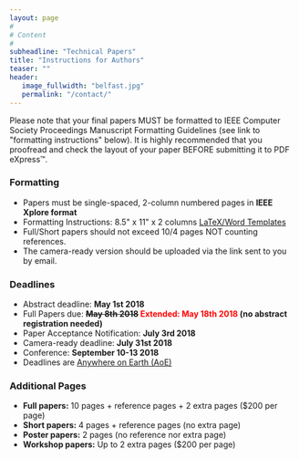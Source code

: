 ```yaml
---
layout: page
#
# Content
#
subheadline: "Technical Papers"
title: "Instructions for Authors"
teaser: ""
header:
   image_fullwidth: "belfast.jpg"
   permalink: "/contact/"
---
```


Please note that your final papers MUST be formatted to IEEE Computer Society
Proceedings Manuscript Formatting Guidelines (see link to "formatting
instructions" below).  It is highly recommended that you proofread and check
the layout of your paper BEFORE submitting it to PDF eXpress™.

### Formatting
* Papers must be single-spaced, 2-column numbered pages in **IEEE Xplore format**
* Formatting Instructions: 8.5" x 11" x 2 columns
[LaTeX/Word Templates](http://www.ieee.org/conferences_events/conferences/publishing/templates.html)
* Full/Short papers should not exceed 10/4 pages NOT counting references.
* The camera-ready version should be uploaded via the link sent to you by email.

### Deadlines
*  Abstract deadline: **May 1st 2018**
*  Full Papers due: **~~May 8th 2018~~ <span style="color:red">Extended: May 18th 2018</span> (no abstract registration needed)**
*  Paper Acceptance Notification: **July 3rd 2018**
*  Camera-ready deadline: **July 31st 2018**
*  Conference: **September 10-13 2018**
*  Deadlines are <a href="http://www.timeanddate.com/time/zones/aoe">Anywhere on Earth (AoE)</a>

### Additional Pages

* **Full papers:** 10 pages + reference pages + 2 extra pages ($200 per page)
* **Short papers:** 4 pages + reference pages (no extra page)
* **Poster papers:** 2 pages (no reference nor extra page)
* **Workshop papers:** Up to 2 extra pages ($200 per page)


